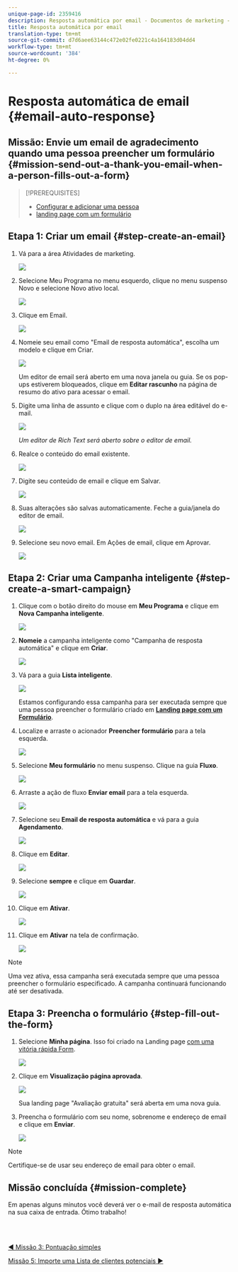 ```yaml
---
unique-page-id: 2359416
description: Resposta automática por email - Documentos de marketing - Documentação do produto
title: Resposta automática por email
translation-type: tm+mt
source-git-commit: d7d6aee63144c472e02fe0221c4a164183d04dd4
workflow-type: tm+mt
source-wordcount: '384'
ht-degree: 0%

---
```



# Resposta automática de email {#email-auto-response}

## Missão: Envie um email de agradecimento quando uma pessoa preencher um formulário {#mission-send-out-a-thank-you-email-when-a-person-fills-out-a-form}

>[!PREREQUISITES]
>
>* [Configurar e adicionar uma pessoa](/help/marketo/getting-started/quick-wins/get-set-up-and-add-a-person.md)
>* [landing page com um formulário](/help/marketo/getting-started/quick-wins/landing-page-with-a-form.md)


## Etapa 1: Criar um email {#step-create-an-email}

1. Vá para a área Atividades de marketing.

   ![](assets/one-2.png)

1. Selecione Meu Programa no menu esquerdo, clique no menu suspenso Novo e selecione Novo ativo local.

   ![](assets/two-3.png)

1. Clique em Email.

   ![](assets/three-2.png)

1. Nomeie seu email como &quot;Email de resposta automática&quot;, escolha um modelo e clique em Criar.

   ![](assets/four-1.png)

   Um editor de email será aberto em uma nova janela ou guia. Se os pop-ups estiverem bloqueados, clique em **Editar rascunho** na página de resumo do ativo para acessar o email.

1. Digite uma linha de assunto e clique com o duplo na área editável do e-mail.

   ![](assets/five-2.png)

   _Um editor de Rich Text será aberto sobre o editor de email._

1. Realce o conteúdo do email existente.

   ![](assets/six-2.png)

1. Digite seu conteúdo de email e clique em Salvar.

   ![](assets/seven-2.png)

1. Suas alterações são salvas automaticamente. Feche a guia/janela do editor de email.

   ![](assets/eight-1.png)

1. Selecione seu novo email. Em Ações de email, clique em Aprovar.

   ![](assets/image2014-9-24-11-3a55-3a16.png)

## Etapa 2: Criar uma Campanha inteligente {#step-create-a-smart-campaign}

1. Clique com o botão direito do mouse em **Meu Programa** e clique em **Nova Campanha inteligente**.

   ![](assets/image2014-9-24-11-3a56-3a13.png)

1. **Nomeie** a campanha inteligente como &quot;Campanha de resposta automática&quot; e clique em  **Criar**.

   ![](assets/image2014-9-24-11-3a56-3a25.png)

1. Vá para a guia **Lista inteligente**.

   ![](assets/image2014-9-24-11-3a56-3a38.png)

   Estamos configurando essa campanha para ser executada sempre que uma pessoa preencher o formulário criado em [**Landing page com um Formulário**](/help/marketo/getting-started/quick-wins/landing-page-with-a-form.md).

1. Localize e arraste o acionador **Preencher formulário** para a tela esquerda.

   ![](assets/image2014-9-24-11-3a57-3a18.png)

1. Selecione **Meu formulário** no menu suspenso. Clique na guia **Fluxo**.

   ![](assets/image2014-9-24-11-3a57-3a29.png)

1. Arraste a ação de fluxo **Enviar email** para a tela esquerda.

   ![](assets/image2014-9-24-11-3a57-3a41.png)

1. Selecione seu **Email de resposta automática** e vá para a guia **Agendamento**.

   ![](assets/image2014-9-24-11-3a57-3a53.png)

1. Clique em **Editar**.

   ![](assets/8.png)

1. Selecione **sempre** e clique em **Guardar**.

   ![](assets/9.png)

1. Clique em **Ativar**.

   ![](assets/10.png)

1. Clique em **Ativar** na tela de confirmação.

   ![](assets/11.png)

>[!NOTE]
>
>Uma vez ativa, essa campanha será executada sempre que uma pessoa preencher o formulário especificado. A campanha continuará funcionando até ser desativada.

## Etapa 3: Preencha o formulário {#step-fill-out-the-form}

1. Selecione **Minha página**. Isso foi criado na Landing page [com uma vitória rápida Form](/help/marketo/getting-started/quick-wins/landing-page-with-a-form.md).

   ![](assets/image2014-9-24-12-3a0-3a8.png)

1. Clique em **Visualização página aprovada**.

   ![](assets/image2014-9-24-12-3a0-3a18.png)

   Sua landing page &quot;Avaliação gratuita&quot; será aberta em uma nova guia.

1. Preencha o formulário com seu nome, sobrenome e endereço de email e clique em **Enviar**.

   ![](assets/image2014-9-24-12-3a0-3a28.png)

>[!NOTE]
>
>Certifique-se de usar seu endereço de email para obter o email.

## Missão concluída {#mission-complete}

Em apenas alguns minutos você deverá ver o e-mail de resposta automática na sua caixa de entrada. Ótimo trabalho!

<br> 

[◄ Missão 3: Pontuação simples](/help/marketo/getting-started/quick-wins/simple-scoring.md)

[Missão 5: Importe uma Lista de clientes potenciais ►](/help/marketo/getting-started/quick-wins/import-a-list-of-people.md)
